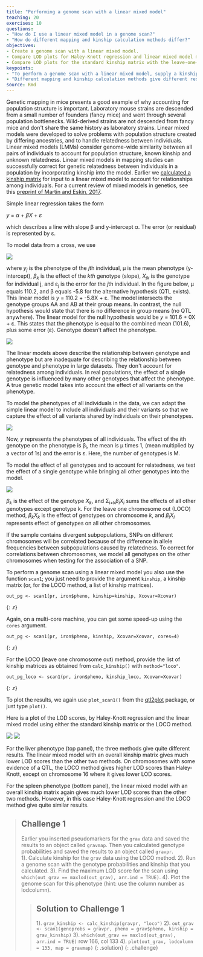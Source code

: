 ```yaml
---
title: "Performing a genome scan with a linear mixed model"
teaching: 20
exercises: 10
questions:
- "How do I use a linear mixed model in a genome scan?"
- "How do different mapping and kinship calculation methods differ?"
objectives:
- Create a genome scan with a linear mixed model.
- Compare LOD plots for Haley-Knott regression and linear mixed model methods.
- Compare LOD plots for the standard kinship matrix with the leave-one-chromosome-out (LOCO) method.
keypoints:
- "To perform a genome scan with a linear mixed model, supply a kinship matrix."
- "Different mapping and kinship calculation methods give different results."
source: Rmd
---
```




Genetic mapping in mice presents a good example of why accounting for population structure is important. Laboratory mouse strains are descended from a small number of founders (fancy mice) and went through several population bottlenecks. Wild-derived strains are not descended from fancy mice and don't share the same history as laboratory strains. Linear mixed models were developed to solve problems with population structure created by differing ancestries, and to handle relatedness between individuals.  Linear mixed models (LMMs) consider genome-wide similarity between all pairs of individuals to account for population structure, known kinship and unknown relatedness. Linear mixed models in mapping studies can successfully correct for genetic relatedness between individuals in a population by incorporating kinship into the model. Earlier we [calculated a kinship matrix](https://smcclatchy.github.io/mapping/04-calc-kinship/) for input to a linear mixed model to account for relationships among individuals. For a current review of mixed models in genetics, see this [preprint of Martin and Eskin, 2017](https://www.biorxiv.org/content/early/2017/01/28/092106).

Simple linear regression takes the form 

<i>y</i> = <i>&alpha;</i> + <i>&beta;X</i> + <i>&epsilon;</i>

which describes a line with slope &beta; and y-intercept &alpha;. The error (or residual) is represented by &epsilon;.

To model data from a cross, we use

![](../fig/linear-genetic-model.png)  
 

where <i>y<sub>j</sub></i> is the phenotype of the <i>j</i>th individual, &mu; is the mean phenotype (y-intercept), <i>&beta;<sub>k</sub></i> is the effect of the <i>kth</i> genotype (slope), <i>X<sub>jk</sub></i> is the genotype for individual j, and &epsilon;<sub>j</sub> is the error for the <i>j</i>th individual. In the figure below, &mu; equals 110.2, and &beta; equals -5.8 for the alternative hypothesis (QTL exists). This linear model is <i>y</i> = 110.2 + -5.8X + &epsilon;. The model intersects the genotype groups AA and AB at their group means. In contrast, the null hypothesis would state that there is no difference in group means (no QTL anywhere). The linear model for the null hypothesis would be <i>y</i> = 101.6 + 0X + &epsilon;. This states that the phenotype is equal to the combined mean (101.6), plus some error (&epsilon;). Genotype doesn't affect the phenotype.

![](../fig/model-equation.png)

The linear models above describe the relationship between genotype and phenotype but are inadequate for describing the relationship between genotype and phenotype in large datasets. They don't account for relatedness among individuals. In real populations, the effect of a single genotype is influenced by many other genotypes that affect the phenotype. A  true genetic model takes into account the effect of all variants on the phenotype. 

To model the phenotypes of all individuals in the data, we can adapt the simple linear model to include all individuals and their variants so that we capture the effect of all variants shared by individuals on their phenotypes.

![](../fig/matrix-alg-model.png)

Now, <i>y</i> represents the phenotypes of all individuals. The effect of the <i>i</i>th genotype on the phenotype is &beta;<sub>i</sub>, the mean is &mu; times 1, (mean multiplied by a vector of 1s) and the error is &epsilon;. Here, the number of genotypes is M.

To model the effect of all genotypes and to account for relatedness, we test the effect of a single genotype while bringing all other genotypes into the model.

![](../fig/all-geno-model.png)

<i>&beta;<sub>k</sub></i> is the effect of the genotype <i>X<sub>k</sub></i>, and &Sigma;<sub>i&#8800;k</sub><i>&beta;<sub>i</sub>X<sub>i</sub></i> sums the effects of all other genotypes except genotype k. For the leave one chromosome out (LOCO) method, <i>&beta;<sub>k</sub></i><i>X<sub>k</sub></i> is the effect of genotypes on chromosome <i>k</i>, and <i>&beta;<sub>i</sub></i><i>X<sub>i</sub></i> represents effect of genotypes on all other chromosomes.

 
If the sample contains divergent subpopulations, SNPs on different chromosomes will be correlated because of the  difference in allele frequencies between subpopulations caused by relatedness. To correct for correlations between chromosomes, we model all genotypes on the other chromosomes when testing for the association of a SNP. 

To perform a genome scan using a linear mixed model you also use the function `scan1`; you just need to provide the argument `kinship`, a kinship matrix (or, for the LOCO method, a list of kinship matrices).


~~~
out_pg <- scan1(pr, iron$pheno, kinship=kinship, Xcovar=Xcovar)
~~~
{: .r}

Again, on a multi-core machine, you can get some speed-up using the `cores` argument.


~~~
out_pg <- scan1(pr, iron$pheno, kinship, Xcovar=Xcovar, cores=4)
~~~
{: .r}

For the LOCO (leave one chromosome out) method, provide the list of kinship matrices as obtained from `calc_kinship()` with `method="loco"`.


~~~
out_pg_loco <- scan1(pr, iron$pheno, kinship_loco, Xcovar=Xcovar)
~~~
{: .r}

To plot the results, we again use `plot_scan1()` from the [qtl2plot](https://github.com/rqtl/qtl2plot) package, or just type `plot()`.

Here is a plot of the LOD scores, by Haley-Knott regression and the linear mixed model using either the standard kinship matrix or the LOCO method.

![](../fig/lod-plot-compare-liver.png)
![](../fig/lod-plot-compare-spleen.png)

For the liver phenotype (top panel), the three methods give quite different results. The linear mixed model with an overall kinship matrix gives much lower LOD scores than the other two methods.  On chromosomes with some evidence of a QTL, the LOCO method gives higher LOD scores than Haley-Knott, except on chromosome 16 where it gives lower LOD scores.

For the spleen phenotype (bottom panel), the linear mixed model with an overall kinship matrix again gives much lower LOD scores than the other two methods. However, in this case Haley-Knott regression and the LOCO method give quite similar results.

> ## Challenge 1
> Earlier you inserted pseudomarkers for the `grav` data and saved the results to an object called `gravmap`.  Then you calculated genotype probabilities and saved the results to an object called `gravpr`.   
> 1). Calculate kinship for the `grav` data using the LOCO method. 
> 2). Run a genome scan with the genotype probabilities and kinship that you calculated.
> 3). Find the maximum LOD score for the scan using
`which(out_grav == maxlod(out_grav), arr.ind = TRUE)`.
> 4). Plot the genome scan for this phenotype (hint: use the column number as lodcolumn).
> >
> > ## Solution to Challenge 1
> >
> > 1). `grav_kinship <- calc_kinship(gravpr, "loco")`
> > 2). `out_grav <- scan1(genoprobs = gravpr,
pheno = grav$pheno, kinship = grav_kinship)`
> > 3). `which(out_grav == maxlod(out_grav), arr.ind = TRUE)` row 166, col 133
> > 4). `plot(out_grav, lodcolumn = 133, map = gravmap)`
> {: .solution}
{: .challenge}
